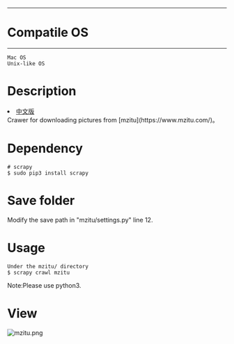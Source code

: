 ---------------
# Compatile OS #
---------------
	Mac OS
	Unix-like OS

# Description #
<li><a href="README_zh.md">中文版</a></li>
Crawer for downloading pictures from [mzitu](https://www.mzitu.com/)。

# Dependency #
    # scrapy 
	$ sudo pip3 install scrapy

# Save folder #
   Modify  the save path in "mzitu/settings.py" line 12.

# Usage #
	Under the mzitu/ directory
	$ scrapy crawl mzitu

Note:Please use python3.

# View #

![mzitu.png](https://i.loli.net/2020/01/03/Eyme7fL35HGQbhw.png)
